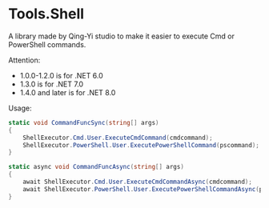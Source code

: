 # Tools.Shell

A library made by Qing-Yi studio to make it easier to execute Cmd or PowerShell commands.

Attention:
- 1.0.0-1.2.0 is for .NET 6.0
- 1.3.0 is for .NET 7.0
- 1.4.0 and later is for .NET 8.0

Usage:

```c#
static void CommandFuncSync(string[] args)
{
	ShellExecutor.Cmd.User.ExecuteCmdCommand(cmdcommand);
	ShellExecutor.PowerShell.User.ExecutePowerShellCommand(pscommand);
}
```

```c#
static async void CommandFuncAsync(string[] args)
{
	await ShellExecutor.Cmd.User.ExecuteCmdCommandAsync(cmdcommand);
	await ShellExecutor.PowerShell.User.ExecutePowerShellCommandAsync(pscommand);
}
```

